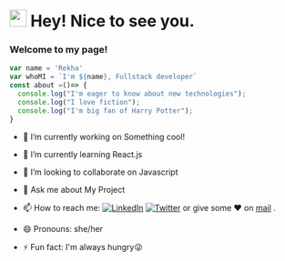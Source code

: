 <h1><img src="https://emojis.slackmojis.com/emojis/images/1531849430/4246/blob-sunglasses.gif?1531849430" width="30"/> Hey! Nice to see you.</h1>
<h3>Welcome to my page!</h3>

```javascript
var name = 'Rekha'
var whoMI = `I'm ${name}, Fullstack developer`
const about =()=> {
  console.log("I'm eager to know about new technologies");
  console.log("I love fiction");
  console.log("I'm big fan of Harry Potter");
}
```


- 🔭 I’m currently working on Something cool!
- 🌱 I’m currently learning React.js
- 👯 I’m looking to collaborate on Javascript
- 💬 Ask me about My Project 

- 📫 How to reach me:   <a href="https://www.linkedin.com/in/rekha-kumari-905a60164/" target="_blank"><img alt="LinkedIn" src="https://img.shields.io/badge/linkedin-%230077B5.svg?&style=for-the-badge&logo=linkedin&logoColor=white" /></a>  [![Twitter](https://img.shields.io/badge/Twitter-1DA1F2?style=for-the-badge&logo=twitter&logoColor=white)](https://twitter.com/RekhaKu7)
or give some ♥ on [mail](mailto:rekhakumari44400@gmail.com) .
- 😄 Pronouns: she/her
- ⚡ Fun fact: I'm always hungry😜

